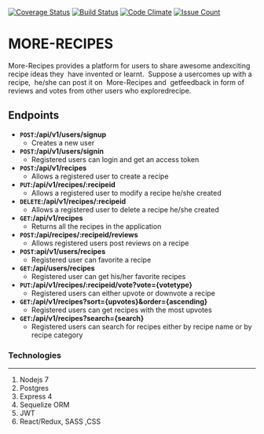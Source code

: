 [![Coverage Status](https://coveralls.io/repos/github/codrex/More-recipes/badge.svg?branch=develop)](https://coveralls.io/github/codrex/More-recipes?branch=develop)
[![Build Status](https://travis-ci.org/codrex/More-recipes.svg?branch=develop)](https://travis-ci.org/codrex/More-recipes)
[![Code Climate](https://codeclimate.com/github/codrex/More-recipes/badges/gpa.svg)](https://codeclimate.com/github/codrex/More-recipes)
[![Issue Count](https://codeclimate.com/github/codrex/More-recipes/badges/issue_count.svg)](https://codeclimate.com/github/codrex/More-recipes)

# MORE-RECIPES
 More-Recipes​​ ​provides​ ​a​ ​platform​ ​for​ ​users​ ​to​ ​share​ ​awesome​ ​and​ ​exciting​ ​​ ​recipe​ ​ideas​ ​they  have​ ​invented​ ​or​ ​learnt.​ ​​ ​Suppose​ ​a​ ​user​ ​comes ​up​ ​with​ ​a​ ​recipe,​ ​​ ​he/she​ ​can​ ​post​ ​it​ ​on  More-Recipes​​ ​and​ ​​ ​get​ ​feedback​ ​in​ ​form​ ​of​ ​reviews​ ​and​ ​votes​ ​from​ ​other​ ​users​ ​who​ ​explored​ ​recipe.​

## Endpoints

- **<code>POST</code>:/api/v1/users/signup**
  - Creates a new user
- **<code>POST</code>:/api/v1/users/signin**
  - Registered users can login and get an access token
- **<code>POST</code>:/api/v1/recipes**
  - Allows a registered user to create a recipe 
- **<code>PUT</code>:/api/v1/recipes/:recipeid**
  - Allows a registered user to modify a recipe he/she created
- **<code>DELETE</code>:/api/v1/recipes/:recipeid**
  - Allows a registered user to delete a recipe he/she created
- **<code>GET</code>:/api/v1/recipes**
  - Returns all the recipes in the application
- **<code>POST</code>:/api/recipes/:recipeid/reviews**
  - Allows registered users post reviews on a recipe
- **<code>POST</code>:api/v1/users/recipes**
  - Registered user can favorite a recipe
- **<code>GET</code>:/api/users/recipes**
  - Registered user can get his/her favorite recipes
- **<code>PUT</code>:/api/v1/recipes/:recipeid/vote?vote={votetype}**
  - Registered users can either upvote or downvote a recipe
- **<code>GET</code>:/api/v1/recipes?sort={upvotes}&order={ascending}**
  - Registered users can get recipes with the most upvotes
- **<code>GET</code>:/api/v1/recipes?search={search}**
  - Registered users can search for recipes either by recipe name or by recipe category

### Technologies

-----

 1. Nodejs 7
 1. Postgres
 1. Express 4
 1. Sequelize ORM
 1. JWT
 1. React/Redux, SASS ,CSS



 
